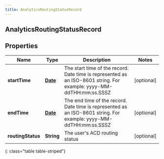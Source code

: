 ```yaml
---
title: AnalyticsRoutingStatusRecord
---
```

## AnalyticsRoutingStatusRecord

## Properties

|Name | Type | Description | Notes|
|------------ | ------------- | ------------- | -------------|
| **startTime** | [**Date**](Date.html) | The start time of the record. Date time is represented as an ISO-8601 string. For example: yyyy-MM-ddTHH:mm:ss.SSSZ | [optional] |
| **endTime** | [**Date**](Date.html) | The end time of the record. Date time is represented as an ISO-8601 string. For example: yyyy-MM-ddTHH:mm:ss.SSSZ | [optional] |
| **routingStatus** | **String** | The user&#39;s ACD routing status | [optional] |
{: class="table table-striped"}


